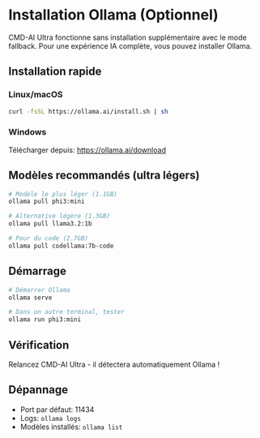 # Installation Ollama (Optionnel)

CMD-AI Ultra fonctionne sans installation supplémentaire avec le mode fallback.
Pour une expérience IA complète, vous pouvez installer Ollama.

## Installation rapide

### Linux/macOS
```bash
curl -fsSL https://ollama.ai/install.sh | sh
```

### Windows
Télécharger depuis: https://ollama.ai/download

## Modèles recommandés (ultra légers)

```bash
# Modèle le plus léger (1.1GB)
ollama pull phi3:mini

# Alternative légère (1.3GB) 
ollama pull llama3.2:1b

# Pour du code (2.7GB)
ollama pull codellama:7b-code
```

## Démarrage

```bash
# Démarrer Ollama
ollama serve

# Dans un autre terminal, tester
ollama run phi3:mini
```

## Vérification

Relancez CMD-AI Ultra - il détectera automatiquement Ollama !

## Dépannage

- Port par défaut: 11434
- Logs: `ollama logs`
- Modèles installés: `ollama list`